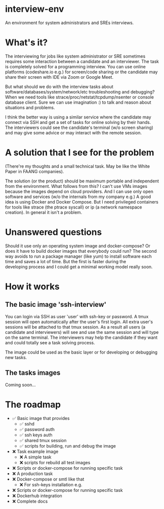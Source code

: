 # interview-env

An environment for system administrators and SREs interviews.

# What's it?

The interviewing for jobs like system administrator or SRE sometimes requires some interaction between a candidate and an interviewer. The task is completely solved for a programming interview. You can use online platforms (codeshare.io e.g.) for screen/code sharing or the candidate may share their screen with IDE via Zoom or Google Meet.

But what should we do with the interview tasks about software/databases/system/network/etc troubleshooting and debugging? When we need tools like strace/proc/netstat/tcpdump/nsenter or console database client. Sure we can use imagination :) to talk and reason about situations and problems. 

I think the better way is using a similar service where the candidate may connect via SSH and get a set of tasks for online solving by their hands. The interviewers could see the candidate's terminal (w/o screen sharing) and may give some advice or may interact with the remote session.

# A solution that I see for the problem

(There're my thoughts and a small technical task. May be like the White Paper in FAANG companies).

The solution (or the product) should be maximum portable and independent from the environment. What follows from this? I can't use VMs images because the images depend on cloud providers. And I can use only open software and services (w/o the internals from my company e.g.)
A good idea is using Docker and Docker Compose. But I need privileged containers for tools like strace (the ptrace syscall) or ip (a network namespace creation). In general it isn't a problem.

# Unanswered questions

Should it use only an operating system image and docker-compose? Or does it have to build docker images that everybody could run? The second way avoids to run a package manager (like yum) to install software each time and saves a lot of time. But the first is faster during the developing process and I could get a minimal working model really soon.

# How it works
## The basic image 'ssh-interview'

You can login via SSH as user 'user' with ssh-key or password. A tmux session will open automatically after the user's first login. All extra user's sessions will be attached to that tmux session. As a result all users (a candidate and interviewers) will see and use the same session and will type on the same terminal. The interviewers may help the candidate if they want and could totally see a task solving process.

The image could be used as the basic layer or for developing or debugging new tasks.

## The tasks images

Coming soon...

# The roadmap
- ✅ Basic image that provides
    - ✅ sshd
    - ✅ password auth
    - ✅ ssh keys auth
    - ✅ shared tmux session
    - ✅ scripts for building, run and debug the image
- ❌ Task example image
    - ❌ A simple task
    - ❌ scripts for rebuild all test images
- ❌ Scripts or docker-compose for running specific task
- ❌ A production task
- ❌ Docker-compose or smtl like that
    - ❌ For ssh-keys installation e.g.
- ❌ Scripts or docker-compose for running specific task
- ❌ Dockerhub integration
- ❌ Complete docs